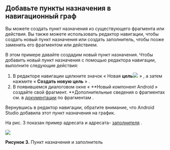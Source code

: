 ## Добавьте пункты назначения в навигационный граф

Вы можете создать пункт назначения из существующего фрагмента или действия. Вы также можете использовать редактор навигации, чтобы создать новый пункт назначения или создать заполнитель, чтобы позже заменить его фрагментом или действием.

В этом примере давайте создадим новый пункт назначения. Чтобы добавить новый пункт назначения с помощью редактора навигации, выполните следующие действия:

1. В редакторе навигации щелкните значок « Новая **цель**![](https://developer.android.com/images/topic/libraries/architecture/navigation-new-destination-icon.png)![](data:image/gif;base64,R0lGODlhAQABAPABAP///wAAACH5BAEKAAAALAAAAAABAAEAAAICRAEAOw== "Click and drag to move") » , а затем нажмите « **Создать новую цель** » .
2. В появившемся диалоговом окне « **Новый компонент Android » создайте свой фрагмент. **Дополнительные сведения о фрагментах см. в [документации](https://developer.android.com/guide/components/fragments) по фрагментам .

Вернувшись в редактор навигации, обратите внимание, что Android Studio добавила этот пункт назначения на график.

На рис. 3 показан пример адресата и адресата- [заполнителя](https://developer.android.com/guide/navigation/navigation-create-destinations#placeholders) .

![](https://developer.android.com/images/topic/libraries/architecture/navigation-destination-and-placeholder_2x.png)![](data:image/gif;base64,R0lGODlhAQABAPABAP///wAAACH5BAEKAAAALAAAAAABAAEAAAICRAEAOw== "Click and drag to move")

**Рисунок 3.** Пункт назначения и заполнитель
